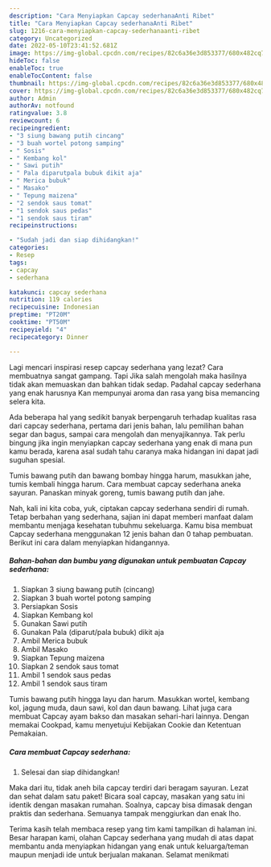 ```yaml
---
description: "Cara Menyiapkan Capcay sederhanaAnti Ribet"
title: "Cara Menyiapkan Capcay sederhanaAnti Ribet"
slug: 1216-cara-menyiapkan-capcay-sederhanaanti-ribet
category: Uncategorized
date: 2022-05-10T23:41:52.681Z
image: https://img-global.cpcdn.com/recipes/82c6a36e3d853377/680x482cq70/capcay-sederhana-foto-resep-utama.jpg
hideToc: false
enableToc: true
enableTocContent: false
thumbnail: https://img-global.cpcdn.com/recipes/82c6a36e3d853377/680x482cq70/capcay-sederhana-foto-resep-utama.jpg
cover: https://img-global.cpcdn.com/recipes/82c6a36e3d853377/680x482cq70/capcay-sederhana-foto-resep-utama.jpg
author: Admin
authorAv: notfound
ratingvalue: 3.8
reviewcount: 6
recipeingredient:
- "3 siung bawang putih cincang"
- "3 buah wortel potong samping"
- " Sosis"
- " Kembang kol"
- " Sawi putih"
- " Pala diparutpala bubuk dikit aja"
- " Merica bubuk"
- " Masako"
- " Tepung maizena"
- "2 sendok saus tomat"
- "1 sendok saus pedas"
- "1 sendok saus tiram"
recipeinstructions:

- "Sudah jadi dan siap dihidangkan!"
categories:
- Resep
tags:
- capcay
- sederhana

katakunci: capcay sederhana 
nutrition: 119 calories
recipecuisine: Indonesian
preptime: "PT20M"
cooktime: "PT50M"
recipeyield: "4"
recipecategory: Dinner

---
```



Lagi mencari inspirasi resep capcay sederhana yang lezat? Cara membuatnya sangat gampang. Tapi Jika salah mengolah maka hasilnya tidak akan memuaskan dan bahkan tidak sedap. Padahal capcay sederhana yang enak harusnya Kan mempunyai aroma dan rasa yang bisa memancing selera kita.


Ada beberapa hal yang sedikit banyak berpengaruh terhadap kualitas rasa dari capcay sederhana, pertama dari jenis bahan, lalu pemilihan bahan segar dan bagus, sampai cara mengolah dan menyajikannya. Tak perlu bingung jika ingin menyiapkan capcay sederhana yang enak di mana pun kamu berada, karena asal sudah tahu caranya maka hidangan ini dapat jadi suguhan spesial.

Tumis bawang putih dan bawang bombay hingga harum, masukkan jahe, tumis kembali hingga harum. Cara membuat capcay sederhana aneka sayuran. Panaskan minyak goreng, tumis bawang putih dan jahe.


Nah, kali ini kita coba, yuk, ciptakan capcay sederhana sendiri di rumah. Tetap berbahan yang sederhana, sajian ini dapat memberi manfaat dalam membantu menjaga kesehatan tubuhmu sekeluarga. Kamu bisa membuat Capcay sederhana menggunakan 12 jenis bahan dan 0 tahap pembuatan. Berikut ini cara dalam menyiapkan hidangannya.

<!--inarticleads1-->

##### Bahan-bahan dan bumbu yang digunakan untuk pembuatan Capcay sederhana:

1. Siapkan 3 siung bawang putih (cincang)
1. Siapkan 3 buah wortel potong samping
1. Persiapkan  Sosis
1. Siapkan  Kembang kol
1. Gunakan  Sawi putih
1. Gunakan  Pala (diparut/pala bubuk) dikit aja
1. Ambil  Merica bubuk
1. Ambil  Masako
1. Siapkan  Tepung maizena
1. Siapkan 2 sendok saus tomat
1. Ambil 1 sendok saus pedas
1. Ambil 1 sendok saus tiram


Tumis bawang putih hingga layu dan harum. Masukkan wortel, kembang kol, jagung muda, daun sawi, kol dan daun bawang. Lihat juga cara membuat Capcay ayam bakso dan masakan sehari-hari lainnya. Dengan memakai Cookpad, kamu menyetujui Kebijakan Cookie dan Ketentuan Pemakaian. 

<!--inarticleads2-->

##### Cara membuat Capcay sederhana:


1. Selesai dan siap dihidangkan!

Maka dari itu, tidak aneh bila capcay terdiri dari beragam sayuran. Lezat dan sehat dalam satu paket! Bicara soal capcay, masakan yang satu ini identik dengan masakan rumahan. Soalnya, capcay bisa dimasak dengan praktis dan sederhana. Semuanya tampak menggiurkan dan enak lho. 

Terima kasih telah membaca resep yang tim kami tampilkan di halaman ini. Besar harapan kami, olahan Capcay sederhana yang mudah di atas dapat membantu anda menyiapkan hidangan yang enak untuk keluarga/teman maupun menjadi ide untuk berjualan makanan. Selamat menikmati
